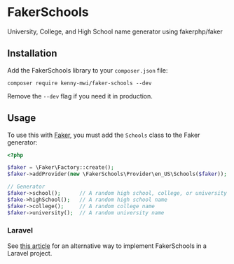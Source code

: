 # FakerSchools
University, College, and High School name generator using fakerphp/faker

## Installation

Add the FakerSchools library to your `composer.json` file:

```
composer require kenny-mwi/faker-schools --dev
```

Remove the `--dev` flag if you need it in production.

## Usage

To  use this with [Faker](https://github.com/FakerPHP/Faker), you must add the `Schools` class to the Faker generator:

```php
<?php

$faker = \Faker\Factory::create();
$faker->addProvider(new \FakerSchools\Provider\en_US\Schools($faker));

// Generator
$faker->school();      // A random high school, college, or university school name
$fake->highSchool();   // A random high school name
$faker->college();     // A random college name
$faker->university();  // A random university name
```

### Laravel

See [this article](https://hofmannsven.com/2021/faker-provider-in-laravel) for an alternative way to implement FakerSchools in a Laravel project.